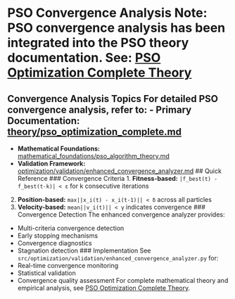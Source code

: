 # PSO Convergence Analysis **Note:** PSO convergence analysis has been integrated into the PSO theory documentation. **See:** [PSO Optimization Complete Theory](./pso_optimization_complete.md)

## Convergence Analysis Topics For detailed PSO convergence analysis, refer to: - **Primary Documentation:** [theory/pso_optimization_complete.md](./pso_optimization_complete.md)

- **Mathematical Foundations:** [mathematical_foundations/pso_algorithm_theory.md](../mathematical_foundations/pso_algorithm_theory.md)
- **Validation Framework:** [optimization/validation/enhanced_convergence_analyzer.md](../reference/optimization/validation_enhanced_convergence_analyzer.md) ## Quick Reference ### Convergence Criteria 1. **Fitness-based:** `|f_best(t) - f_best(t-k)| < ε` for k consecutive iterations
2. **Position-based:** `max||x_i(t) - x_i(t-1)|| < δ` across all particles
3. **Velocity-based:** `mean||v_i(t)|| < γ` indicates convergence ### Convergence Detection The enhanced convergence analyzer provides:
- Multi-criteria convergence detection
- Early stopping mechanisms
- Convergence diagnostics
- Stagnation detection ### Implementation See `src/optimization/validation/enhanced_convergence_analyzer.py` for:
- Real-time convergence monitoring
- Statistical validation
- Convergence quality assessment For complete mathematical theory and empirical analysis, see [PSO Optimization Complete Theory](./pso_optimization_complete.md).
